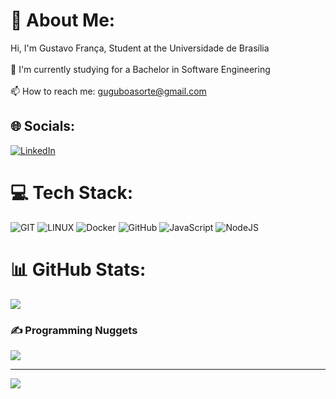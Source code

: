 # 💫 About Me:
Hi, I'm Gustavo França, Student at the Universidade de Brasília<br><br>🔬 I'm currently studying for a Bachelor in Software Engineering<br><br>📫 How to reach me: guguboasorte@gmail.com


## 🌐 Socials:
[![LinkedIn](https://img.shields.io/badge/LinkedIn-%230077B5.svg?logo=linkedin&logoColor=white)](https://linkedin.com/in/gustavofbs) 

# 💻 Tech Stack:
![GIT](https://img.shields.io/badge/Git-fc6d26?style=flat&logo=git&logoColor=white) ![LINUX](https://img.shields.io/badge/Linux-FCC624?style=flat&logo=linux&logoColor=black) ![Docker](https://img.shields.io/badge/docker-%230db7ed.svg?style=flat&logo=docker&logoColor=white) ![GitHub](https://img.shields.io/badge/GitHub-%23121011.svg?style=flat&logo=github&logoColor=white) ![JavaScript](https://img.shields.io/badge/javascript-%23323330.svg?style=flat&logo=javascript&logoColor=%23F7DF1E) ![NodeJS](https://img.shields.io/badge/node.js-6DA55F?style=flat&logo=node.js&logoColor=white)
# 📊 GitHub Stats:
![](https://github-readme-stats.vercel.app/api/top-langs/?username=gustavofbs&theme=nord&hide_border=false&include_all_commits=false&count_private=false&layout=compact)

### ✍️ Programming Nuggets
![](https://quotes-github-readme.vercel.app/api?type=horizontal&theme=gruvbox)

---
[![](https://visitcount.itsvg.in/api?id=gustavofbs&icon=0&color=0)](https://visitcount.itsvg.in)

<!-- Proudly created with GPRM ( https://gprm.itsvg.in ) -->
